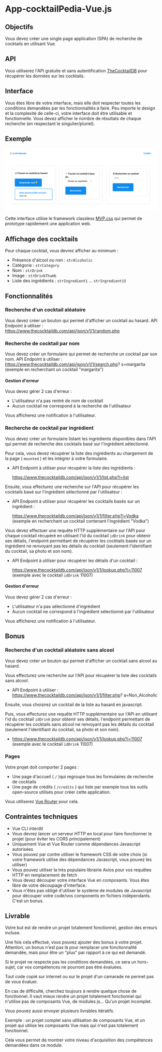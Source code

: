 # App-cocktailPedia-Vue.js

## Objectifs

Vous devez créer une single page application (SPA) de recherche de cocktails en utilisant Vue.

## API

Vous utiliserez l'API gratuite et sans autentification [TheCocktailDB](https://www.thecocktaildb.com/api.php) pour récupérer les données
sur les cocktails.

## Interface

Vous êtes libre de votre interface, mais elle doit respecter toutes les conditions demandées par les fonctionnalités à faire.
Peu importe le design et la complexité de celle-ci, votre interface doit être utilisable et fonctionnelle.
Vous devez afficher le nombre de résultats de chaque recherche (en respectant le singulier/pluriel).

## Exemple

![image](./img/Exemple1)

Cette interface utilise le framework classless [MVP.css](https://andybrewer.github.io/mvp/) qui permet de prototype rapidement une application web.


## Affichage des cocktails

Pour chaque cocktail, vous devrez afficher au minimum :
- Présence d'alcool ou non : `strAlcoholic`
- Catégorie : `strCategory`
- Nom : `strDrink`
- Image : `strDrinkThumb`
- Liste des ingrédients : `strIngredient1` ... `strIngredient15`

## Fonctionnalités

### Recherche d'un cocktail aléatoire
Vous devez créer un bouton qui permet d'afficher un cocktail au hasard.
API Endpoint à utiliser : https://www.thecocktaildb.com/api/json/v1/1/random.php

### Recherche de cocktail par nom
Vous devez créer un formulaire qui permet de recherche un cocktail par son nom.
API Endpoint à utiliser : https://www.thecocktaildb.com/api/json/v1/1/search.php?
s=margarita (exemple en recherchant un cocktail "margarita")

#### Gestion d'erreur
Vous devez gérer 2 cas d'erreur :
- L'utilisateur n'a pas rentré de nom de cocktail
- Aucun cocktail ne correspond à la recherche de l'utilisateur

Vous afficherez une notification à l'utilisateur.

### Recherche de cocktail par ingrédient
Vous devez créer un formulaire listant les ingrédients disponibles dans l'API qui permet de recherche des cocktails basé sur l'ingrédient sélectionné.


Pour cela, vous devez récupérer la liste des ingrédients au chargement de la page ( `mounted` ) et les intégrer à votre formulaire.

- API Endpoint à utiliser pour récupérer la liste des ingrédients :

  https://www.thecocktaildb.com/api/json/v1/1/list.php?i=list


Ensuite, vous effecturez une recherche sur l'API pour récupérer les cocktails basé sur l'ingrédient sélectionné par l'utilisateur :

- API Endpoint à utiliser pour récupérer les cocktails basés sur un ingrédient :


  https://www.thecocktaildb.com/api/json/v1/1/filter.php?i=Vodka (exemple en recherchant un cocktail contenant l'ingrédient "Vodka")
  
Vous devez effectuer une requête HTTP supplémentaire sur l'API pour chaque cocktail récupéré en utilisant l'id du cocktail `idDrink` pour obtenir ses détails, l'endpoint permettant de récupérer les cocktails basés sur un ingrédient ne renvoyant pas les détails du cocktail
(seulement l'identifiant du cocktail, sa photo et son nom).

- API Endpoint à utiliser pour récupérer les détails d'un cocktail :

   https://www.thecocktaildb.com/api/json/v1/1/lookup.php?i=11007 (exemple avec le cocktail `idDrink` 11007)
   
#### Gestion d'erreur
Vous devez gérer 2 cas d'erreur :
- L'utilisateur n'a pas sélectionné d'ingrédient
- Aucun cocktail ne correspond à l'ingrédient sélectionné par l'utilisateur

Vous afficherez une notification à l'utilisateur.

## Bonus
### Recherche d'un cocktail aléatoire sans alcool
Vous devez créer un bouton qui permet d'afficher un cocktail sans alcool au hasard.


Vous effecturez une recherche sur l'API pour récupérer la liste des cocktails sans alcool.


- API Endpoint à utiliser : https://www.thecocktaildb.com/api/json/v1/1/filter.php?
a=Non_Alcoholic

Ensuite, vous choisirez un cocktail de la liste au hasard en javascript.


Puis, vous effecturez une requête HTTP supplémentaire sur l'API en utilisant l'id du cocktail
`idDrink` pour obtenir ses détails, l'endpoint permettant de récupérer les cocktails sans alcool
ne renvoyant pas les détails du cocktail (seulement l'identifiant du cocktail, sa photo et son
nom).
- https://www.thecocktaildb.com/api/json/v1/1/lookup.php?i=11007 (exemple avec le
cocktail `idDrink` 11007)

### Pages
Votre projet doit comporter 2 pages :
- Une page d'accueil ( `/` )qui regroupe tous les formulaires de recherche de cocktails
- Une page de crédits ( `/credits` ) qui liste par exemple tous les outils open-source utilisés
pour créer cette application.


Vous utiliserez [Vue Router](https://router.vuejs.org/) pour cela.

## Contraintes techniques
- Vue CLI interdit
- Vous devrez lancer un serveur HTTP en local pour faire fonctionner le projet (pour éviter
les CORS principalement)
- Uniquement Vue et Vue Router comme dépendances Javascript autorisées
- Vous pouvez par contre utiliser le framework CSS de votre choix (si votre framework utilise des dépendances Javascript, vous pouvez les utiliser)
- Vous pouvez utiliser la très populaire librairie Axios pour vos requêtes HTTP en
remplacement de fetch
- Vous devez découper votre interface Vue en composants. Vous êtes libre de votre découpage
d'interface.
- Vous n'êtes pas obligé d'utiliser le système de modules de Javascript pour découper votre
code/vos components en fichiers indépendants. C'est un bonus.

## Livrable
Votre but est de rendre un projet totalement fonctionnel, gestion des erreurs incluse.


Une fois cela effectué, vous pouvez ajouter des bonus à votre projet. Attention, un bonus n'est
pas là pour remplacer une fonctionnalité demandée, mais pour être un "plus" par rapport à ce
qui est demandé.


Si le projet ne respecte pas les conditions demandées, ce sera un hors-sujet, car vos compétences
ne pourront pas être évaluées.


Tout code copié sur internet ou sur le projet d'un camarade ne permet pas de vous évaluer.


En cas de difficulté, cherchez toujours à rendre quelque chose de fonctionnel. Il vaut mieux
rendre un projet totalement fonctionnel qui n'utilise pas de composants Vue, de modules js...
Qu'un projet incomplet.


Vous pouvez aussi envoyer plusieurs livrables itératifs.


Exemple : un projet complet sans utilisation de composants Vue, et un projet qui utilise les
composants Vue mais qui n'est pas totalement fonctionnel.


Cela vous permet de montrer votre niveau d'acquisition des compétences demandées dans ce
module.
